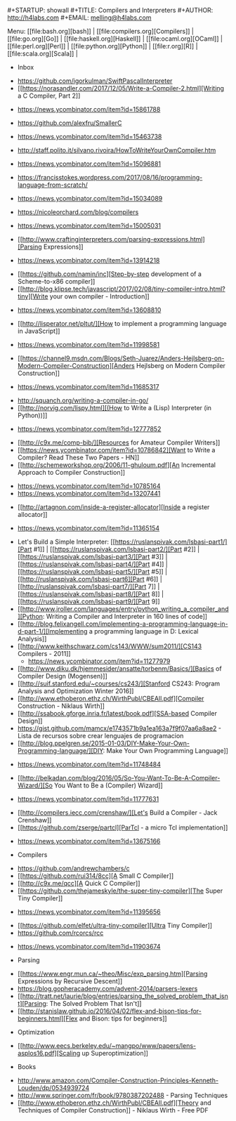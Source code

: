 #+STARTUP: showall
#+TITLE: Compilers and Interpreters
#+AUTHOR: http://h4labs.com
#+EMAIL: melling@h4labs.com

Menu: [[file:bash.org][bash]] | [[file:compilers.org][Compilers]] | [[file:go.org][Go]] | [[file:haskell.org][Haskell]] | [[file:ocaml.org][OCaml]] | [[file:perl.org][Perl]] | [[file:python.org][Python]] | [[file:r.org][R]] | [[file:scala.org][Scala]] | 


* Inbox
+ https://github.com/igorkulman/SwiftPascalInterpreter
+ [[https://norasandler.com/2017/12/05/Write-a-Compiler-2.html][Writing a C Compiler, Part 2]]
 - https://news.ycombinator.com/item?id=15861788
+ https://github.com/alexfru/SmallerC
 - https://news.ycombinator.com/item?id=15463738
+ http://staff.polito.it/silvano.rivoira/HowToWriteYourOwnCompiler.htm
 - https://news.ycombinator.com/item?id=15096881
+ https://francisstokes.wordpress.com/2017/08/16/programming-language-from-scratch/
 - https://news.ycombinator.com/item?id=15034089
+ https://nicoleorchard.com/blog/compilers
 - https://news.ycombinator.com/item?id=15005031
+ [[http://www.craftinginterpreters.com/parsing-expressions.html][Parsing Expressions]]
 - https://news.ycombinator.com/item?id=13914218
+ [[https://github.com/namin/inc][Step-by-step development of a Scheme-to-x86 compiler]]
+ [[http://blog.klipse.tech/javascript/2017/02/08/tiny-compiler-intro.html?tiny][Write your own compiler - Introduction]]
 - https://news.ycombinator.com/item?id=13608810
+ [[http://lisperator.net/pltut/][How to implement a programming language in JavaScript]]
 - https://news.ycombinator.com/item?id=11998581
+ [[https://channel9.msdn.com/Blogs/Seth-Juarez/Anders-Hejlsberg-on-Modern-Compiler-Construction][Anders Hejlsberg on Modern Compiler Construction]]
 - https://news.ycombinator.com/item?id=11685317
+ http://squanch.org/writing-a-compiler-in-go/
+ [[http://norvig.com/lispy.html][(How to Write a (Lisp) Interpreter (in Python))]]
 - https://news.ycombinator.com/item?id=12777852
+ [[http://c9x.me/comp-bib/][Resources for Amateur Compiler Writers]]
+ [[https://news.ycombinator.com/item?id=10786842][Want to Write a Compiler? Read These Two Papers - HN]]
+ [[http://schemeworkshop.org/2006/11-ghuloum.pdf][An Incremental Approach to Compiler Construction]]
 - https://news.ycombinator.com/item?id=10785164
 - https://news.ycombinator.com/item?id=13207441
+ [[http://artagnon.com/inside-a-register-allocator][Inside a register allocator]]
 - https://news.ycombinator.com/item?id=11365154
+ Let's Build a Simple Interpreter: [[https://ruslanspivak.com/lsbasi-part1/][Part #1]] | [[https://ruslanspivak.com/lsbasi-part2/][Part #2]] |[[https://ruslanspivak.com/lsbasi-part3/][Part #3]] | [[https://ruslanspivak.com/lsbasi-part4/][Part #4]] | [[https://ruslanspivak.com/lsbasi-part5/][Part #5]] | [[http://ruslanspivak.com/lsbasi-part6][Part #6]] | [[http://ruslanspivak.com/lsbasi-part7/][Part 7]] | [[https://ruslanspivak.com/lsbasi-part8/][Part 8]] | [[https://ruslanspivak.com/lsbasi-part9/][Part 9]]
+ [[http://www.jroller.com/languages/entry/python_writing_a_compiler_and][Python: Writing a Compiler and Interpreter in 160 lines of code]]
+ [[http://blog.felixangell.com/implementing-a-programming-language-in-d-part-1/][Implementing a programming language in D: Lexical Analysis]]
+ [[http://www.keithschwarz.com/cs143/WWW/sum2011/][CS143 Compilers - 2011]]
  - https://news.ycombinator.com/item?id=11277979
+ [[http://www.diku.dk/hjemmesider/ansatte/torbenm/Basics/][Basics of Compiler Design (Mogensen)]]
+ [[http://suif.stanford.edu/~courses/cs243/][Stanford CS243: Program Analysis and Optimization Winter 2016]]
+ [[http://www.ethoberon.ethz.ch/WirthPubl/CBEAll.pdf][Compiler Construction - Niklaus Wirth]]
+ [[http://ssabook.gforge.inria.fr/latest/book.pdf][SSA-based Compiler Design]]
+ https://gist.github.com/mamcx/e1743571b9a1ea163a7f9f07aa6a8ae2 - Lista de recursos sobre crear lenguajes de programacion
+ [[http://blog.ppelgren.se/2015-01-03/DIY-Make-Your-Own-Programming-language/][DIY: Make Your Own Programming Language]]
 - https://news.ycombinator.com/item?id=11748484
+ [[http://belkadan.com/blog/2016/05/So-You-Want-To-Be-A-Compiler-Wizard/][So You Want to Be a (Compiler) Wizard]]
 - https://news.ycombinator.com/item?id=11777631
+ [[http://compilers.iecc.com/crenshaw/][Let's Build a Compiler - Jack Crenshaw]]
+ [[https://github.com/zserge/partcl][ParTcl - a micro Tcl implementation]]
 - https://news.ycombinator.com/item?id=13675166

* Compilers
+ https://github.com/andrewchambers/c
+ [[https://github.com/rui314/8cc][A Small C Compiler]]
+ [[http://c9x.me/qcc][A Quick C Compiler]]
+ [[https://github.com/thejameskyle/the-super-tiny-compiler][The Super Tiny Compiler]]
 - https://news.ycombinator.com/item?id=11395656
+ [[https://github.com/elfet/ultra-tiny-compiler][Ultra Tiny Compiler]]
+ https://github.com/rcorcs/rcc
 - https://news.ycombinator.com/item?id=11903674

* Parsing
+ [[https://www.engr.mun.ca/~theo/Misc/exp_parsing.htm][Parsing Expressions by Recursive Descent]]
+ https://blog.gopheracademy.com/advent-2014/parsers-lexers
+ [[http://tratt.net/laurie/blog/entries/parsing_the_solved_problem_that_isnt][Parsing: The Solved Problem That Isn't]]
+ [[http://stanislaw.github.io/2016/04/02/flex-and-bison-tips-for-beginners.html][Flex and Bison: tips for beginners]]

* Optimization
+ [[http://www.eecs.berkeley.edu/~mangpo/www/papers/lens-asplos16.pdf][Scaling up Superoptimization]]

* Books

+ http://www.amazon.com/Compiler-Construction-Principles-Kenneth-Louden/dp/0534939724
+ http://www.springer.com/fr/book/9780387202488 - Parsing Techniques
+ [[http://www.ethoberon.ethz.ch/WirthPubl/CBEAll.pdf][Theory and Techniques of Compiler Construction]] - Niklaus Wirth - Free PDF
